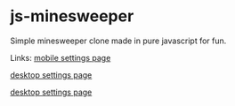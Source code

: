 # js-minesweeper
Simple minesweeper clone made in pure javascript for fun.

Links: 
[mobile settings page](../js-minesweeper/src/index.html?t=mobile)

[desktop settings page](../js-minesweeper/src/index.html?t=desktop)

[desktop settings page](../js-minesweeper/src/index.html?r=5&c=5&s=60&d=0.4)
